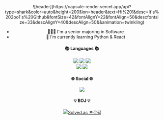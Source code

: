 <div align=center>
  ![header](https://capsule-render.vercel.app/api?type=shark&color=auto&height=200&section=header&text=Hi%20!&desc=It's%202oo1's%20Github&fontSize=42&fontAlignY=22&fontAlign=50&descfontsize=33&descAlignY=40&descAlign=50&&animation=twinkling)
  
  - 👩🏻‍💻 I'm a senior majoring in Software<br>
  - 🌱 I’m currently learning Python & React
  <h4><b>📚 Languages 📚</b></h4>
  <img src="https://img.shields.io/badge/c++-00599C?style=flat-square&logo=c%2B%2B&logoColor=white"/>
  <img src="https://img.shields.io/badge/c%23-%23239120?style=flat-square&logo=C-sharp&logoColor=white"/>
  <img src="https://img.shields.io/badge/python-3670A0?style=flat-square&logo=python&logoColor=white"/>
  <br>

  <img src="https://img.shields.io/badge/javascript-F7DF1E?style=flat-square&logo=javascript&logoColor=black"> 
  <img src="https://img.shields.io/badge/react-61DAFB?style=flat-square&logo=react&logoColor=black">
  </p>
  
  <h4><b>🌐 Social 🌐</b></h4>
  <a href="https://2oo1s.tistory.com/">
    <img src="https://img.shields.io/badge/Tistory-FE642E?style=flat-square&logo=Tistory&logoColor=white"/>
  </a>
  
  <h4><b>💡 BOJ 💡</b></h4>
  
  [![Solved.ac
  프로필](http://mazassumnida.wtf/api/v2/generate_badge?boj=helloitsme)](https://solved.ac/helloitsme)<br>
  
</div>

<!--
**2oo1s/2oo1s** is a ✨ _special_ ✨ repository because its `README.md` (this file) appears on your GitHub profile.

Here are some ideas to get you started:

- 🔭 I’m currently working on ...
- 🌱 I’m currently learning ...
- 👯 I’m looking to collaborate on ...
- 🤔 I’m looking for help with ...
- 💬 Ask me about ...
- 📫 How to reach me: ...
- 😄 Pronouns: ...
- ⚡ Fun fact: ...
-->
